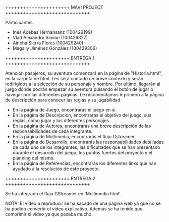 ++++++++++++++++++++++ MAVI PROJECT +++++++++++++++++++++++++++++

Participantes:

 - Inés Acebes Hernansanz (100429199)
 - Vlad Alexandru Simion (100429327)
 - Ainoha Sierra Flores (100429240)
 - Magally Jiménez González (100429306)
 
++++++++++++++++++++++ ENTREGA 1 +++++++++++++++++++++++++++++

Atención pasajeros, su aventura comenzará en la página de "Historia.html", en la carpeta de html. Les será contado un breve contexto y serán redirigidos a
la selección de su personaje y nombre. Por último, llegarán al juego dónde podrán empezar su aventura pulsando el botón de jugar o navegar por las 
diferentes páginas.
Le recomendamos ir primero a la página de descripción para conocer las reglas y su jugabilidad.

- En la página de Juego, encontrarás el juego en sí.
- En la página de Descripción, encontrarás el objetivo del juego, sus reglas, cómo jugar y los diferentes personajes.
- En la página de Autores, encontrarás una breve descripción de las responsabilidades de cada integrante.
- En la página de Multimedia, encontrarás el flujo Gstreamer.
- En la página de Desarrollo, encontrarás las responsabilidades detalladas de cada uno de los integrantes, las dificultades que se han presentado durante
  el desarrollo del juego, los puntos fuertes del proyecto y el planning del mismo.
- En la página de Referencias, encontrarás los diferentes links que han ayudado a la resolución de este proyecto.

++++++++++++++++++++++ ENTREGA 2 +++++++++++++++++++++++++++++

Se ha integrado el flujo GStreamer en 'Multimedia.html'.

NOTA: El vídeo a reproducir se ha sacado de una página web ya que no se ha podido convertir el vídeo explicativo. Además se ha tenido que comprimir el vídeo ya que pesaba mucho.

